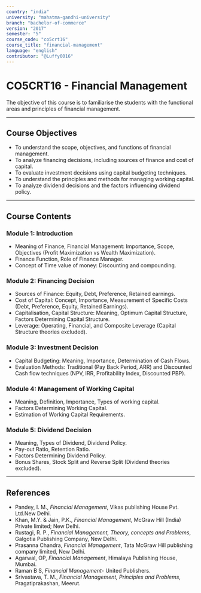 ```yaml
---
country: "india"
university: "mahatma-gandhi-university"
branch: "bachelor-of-commerce"
version: "2017"
semester: "5"
course_code: "co5crt16"
course_title: "financial-management"
language: "english"
contributor: "@Luffy0016"
---
```

# CO5CRT16 - Financial Management

The objective of this course is to familiarise the students with the functional areas and principles of financial management.

---
## Course Objectives

* To understand the scope, objectives, and functions of financial management.
* To analyze financing decisions, including sources of finance and cost of capital.
* To evaluate investment decisions using capital budgeting techniques.
* To understand the principles and methods for managing working capital.
* To analyze dividend decisions and the factors influencing dividend policy.

---
## Course Contents

### Module 1: Introduction 
* Meaning of Finance, Financial Management: Importance, Scope, Objectives (Profit Maximization vs Wealth Maximization).
* Finance Function, Role of Finance Manager.
* Concept of Time value of money: Discounting and compounding.

### Module 2: Financing Decision 
* Sources of Finance: Equity, Debt, Preference, Retained earnings.
* Cost of Capital: Concept, Importance, Measurement of Specific Costs (Debt, Preference, Equity, Retained Earnings).
* Capitalisation, Capital Structure: Meaning, Optimum Capital Structure, Factors Determining Capital Structure.
* Leverage: Operating, Financial, and Composite Leverage (Capital Structure theories excluded).

### Module 3: Investment Decision 
* Capital Budgeting: Meaning, Importance, Determination of Cash Flows.
* Evaluation Methods: Traditional (Pay Back Period, ARR) and Discounted Cash flow techniques (NPV, IRR, Profitability Index, Discounted PBP).

### Module 4: Management of Working Capital 
* Meaning, Definition, Importance, Types of working capital.
* Factors Determining Working Capital.
* Estimation of Working Capital Requirements.

### Module 5: Dividend Decision 
* Meaning, Types of Dividend, Dividend Policy.
* Pay-out Ratio, Retention Ratio.
* Factors Determining Dividend Policy.
* Bonus Shares, Stock Split and Reverse Split (Dividend theories excluded).

---
## References
* Pandey, I. M., *Financial Management*, Vikas publishing House Pvt. Ltd.New Delhi.
* Khan, M.Y. & Jain, P.K., *Financial Management*, McGraw Hill (India) Private limited; New Delhi.
* Rustagi, R. P., *Financial Management, Theory, concepts and Problems*, Galgotia Publishing Company, New Delhi.
* Prasanna Chandra, *Financial Management*, Tata McGraw Hill publishing company limited, New Delhi.
* Agarwal, OP, *Financial Management*, Himalaya Publishing House, Mumbai.
* Raman B S, *Financial Management*- United Publishers.
* Srivastava, T. M., *Financial Management, Principles and Problems*, Pragatiprakashan, Meerut.
